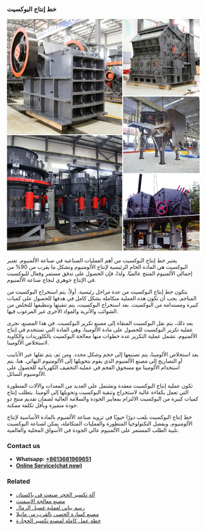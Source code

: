 <h3>خط إنتاج البوكسيت</h3><img src='1701850863.jpg' alt=''><p>يعتبر خط إنتاج البوكسيت من أهم العمليات الصناعية في صناعة الألمنيوم. تعتبر البوكسيت هي المادة الخام الرئيسية لإنتاج الألومنيوم وتشكل ما يقرب من 90% من إجمالي الألمنيوم المنتج عالميًا. ولذا، فإن الحصول على تدفق مستمر وفعال للبوكسيت في الإنتاج جوهري لنجاح صناعة الألمنيوم.</p><p>يتكون خط إنتاج البوكسيت من عدة مراحل رئيسية. أولاً، يتم استخراج البوكسيت من المناجم. يجب أن تكون هذه العملية متكاملة بشكل كامل في هدفها للحصول على كميات كبيرة ومستدامة من البوكسيت. بعد استخراج البوكسيت، يتم تنقيتها وتنظيفها للتخلص من الشوائب والأتربة والمواد الأخرى غير المرغوب فيها.</p><p>بعد ذلك، يتم نقل البوكسيت المنقاة إلى مصنع تكرير البوكسيت. في هذا المصنع، تجرى عملية تكرير البوكسيت للحصول على مادة الألومينا، وهي المادة التي تستخدم في إنتاج الألمنيوم. تشمل عملية التكرير عدة خطوات منها معالجة البوكسيت بالكلوريدات والكاوية لاستخلاص الألومينا.</p><p>بعد استخلاص الألومينا، يتم تصنيعها إلى حجم وشكل محدد. ومن ثم، يتم نقلها عبر الأنابيب أو التصاريح إلى مصنع الألمنيوم الذي يقوم بتحويلها إلى الألومنيوم النهائي. هنا، يتم استخدام الألومينا مع مسحوق الفحم في عملية التخفيف الكهربائية للحصول على الألومنيوم السائل.</p><p>تكون عملية إنتاج البوكسيت معقدة وتشتمل على العديد من المعدات والآلات المتطورة التي تعمل بكفاءة عالية لاستخراج وتنقية البوكسيت وتحويلها إلى ألومينا. يتطلب إنتاج كميات كبيرة من البوكسيت الالتزام بمعايير الجودة والسلامة العالية لضمان تقديم منتج ذو جودة متميزة وبأقل تكلفة ممكنة.</p><p>خط إنتاج البوكسيت يلعب دورًا حيويًا في تزويد صناعة الألمنيوم بالمادة الأساسية لإنتاج الألومنيوم. وبفضل التكنولوجيا المتطورة والعمليات المتكاملة، يمكن لصناعة البوكسيت تلبية الطلب المستمر على الألمنيوم عالي الجودة في الأسواق المحلية والعالمية.</p><h3>Contact us</h3><ul><li><strong>Whatsapp:&nbsp;<a href="https://wa.me/8613661969651">+8613661969651</a></strong></li><li><a href="https://swt.shibang-china.com/?git&amp;zhl&amp;خط إنتاج البوكسيت"><strong>Online Service(chat now)</strong></a></li></ul><h3>Related</h3><ul><li><a href='آلة تكسير الحجر صنعت في باكستان.md'>آلة تكسير الحجر صنعت في باكستان</a></li><li><a href='مصنع معالجة الإسمنت.md'>مصنع معالجة الإسمنت</a></li><li><a href='رسم بياني لعملية غسيل الرمال.md'>رسم بياني لعملية غسيل الرمال</a></li><li><a href='مصنع كسارة الحصى بالقرب من مانيلا.md'>مصنع كسارة الحصى بالقرب من مانيلا</a></li><li><a href='خطة عمل كاملة لمصنع تكسير الحجارة.md'>خطة عمل كاملة لمصنع تكسير الحجارة</a></li></ul>